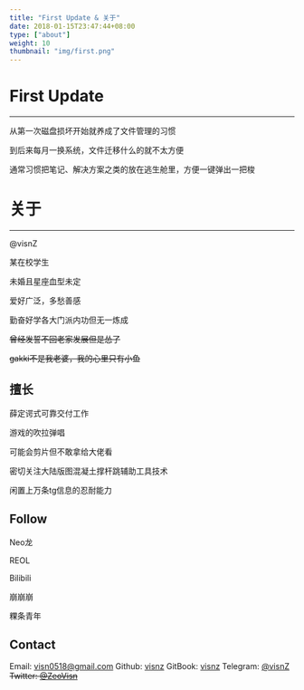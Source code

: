 ```yaml
---
title: "First Update & 关于"
date: 2018-01-15T23:47:44+08:00
type: ["about"]
weight: 10
thumbnail: "img/first.png"
---
```


# First Update
---
从第一次磁盘损坏开始就养成了文件管理的习惯

到后来每月一换系统，文件迁移什么的就不太方便

通常习惯把笔记、解决方案之类的放在逃生舱里，方便一键弹出一把梭


# 关于
---

@visnZ

某在校学生

未婚且星座血型未定

爱好广泛，多愁善感

勤奋好学各大门派内功但无一炼成

~~曾经发誓不回老家发展但是怂了~~

~~gakki不是我老婆，我的心里只有小鱼~~

## 擅长

薛定谔式可靠交付工作

游戏的吹拉弹唱

可能会剪片但不敢拿给大佬看

密切关注大陆版图混凝土撑杆跳辅助工具技术

闲置上万条tg信息的忍耐能力

## Follow

Neo龙

REOL

Bilibili

崩崩崩

粿条青年

## Contact

Email: visn0518@gmail.com
Github: [visnz](https://github.com/visnz)
GitBook: [visnz](https://www.gitbook.com/@visnz)
Telegram: [@visnZ](https://t.me/visnZ)
~~Twitter: [@ZeoVisn](https://twitter.com/ZeoVisn)~~

